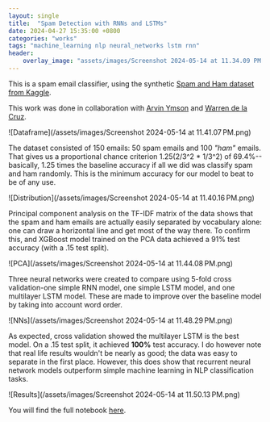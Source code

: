 ```yaml
---
layout: single
title:  "Spam Detection with RNNs and LSTMs"
date: 2024-04-27 15:35:00 +0800
categories: "works"
tags: "machine_learning nlp neural_networks lstm rnn"
header:
    overlay_image: "assets/images/Screenshot 2024-05-14 at 11.34.09 PM.png"
---
```


This is a spam email classifier, using the synthetic [Spam and Ham dataset from Kaggle](https://www.kaggle.com/datasets/prishasawhney/email-classification-ham-spam).

This work was done in collaboration with [Arvin Ymson](https://www.linkedin.com/in/arvin-ymson-14a9725b/) and [Warren de la Cruz](https://www.linkedin.com/in/warrendelacruz/).

![Dataframe](/assets/images/Screenshot 2024-05-14 at 11.41.07 PM.png)

The dataset consisted of 150 emails: 50 spam emails and 100 _"ham"_ emails. That gives us a proportional chance criterion 1.25(2/3^2 * 1/3^2) of 69.4%--basically, 1.25 times the baseline accuracy if all we did was classify spam and ham randomly. This is the minimum accuracy for our model to beat to be of any use.

![Distribution](/assets/images/Screenshot 2024-05-14 at 11.40.16 PM.png)

Principal component analysis on the TF-IDF matrix of the data shows that the spam and ham emails are actually easily separated by vocabulary alone: one can draw a horizontal line and get most of the way there. To confirm this, and XGBoost model trained on the PCA data achieved a 91% test accuracy (with a .15 test split).

![PCA](/assets/images/Screenshot 2024-05-14 at 11.44.08 PM.png)

Three neural networks were created to compare using 5-fold cross validation-one simple RNN model, one simple LSTM model, and one multilayer LSTM model. These are made to improve over the baseline model by taking into account word order.

![NNs](/assets/images/Screenshot 2024-05-14 at 11.48.29 PM.png)

As expected, cross validation showed the multilayer LSTM is the best model. On a .15 test split, it achieved **100%** test accuracy. I do however note that real life results wouldn't be nearly as good; the data was easy to separate in the first place. However, this does show that recurrent neural network models outperform simple machine learning in NLP classification tasks.

![Results](/assets/images/Screenshot 2024-05-14 at 11.50.13 PM.png)

You will find the full notebook [here](https://github.com/MiguelSingian/school-projects/blob/main/spam_ham.ipynb).